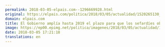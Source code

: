 ```yaml
---
permalink: 2018-03-05-elpais.com--1296669928.html
original: https://elpais.com/politica/2018/03/05/actualidad/1520265130_351979.html#?ref=rss&format=simple&link=link
domain: elpais.com
title: El Gobierno amplía hasta 2019 el plazo para que los sefardíes obtengan la nacionalidad
image: https://ep00.epimg.net/politica/imagenes/2018/03/05/actualidad/1520265130_351979_1520269164_rrss_normal.jpg
date: 2018-03-05 17:21:18
translations: en
---
```


